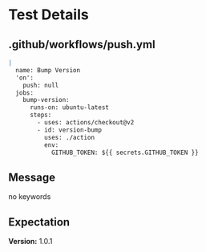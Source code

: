 # Test Details
## .github/workflows/push.yml
```YAML
|
  name: Bump Version
  'on':
    push: null
  jobs:
    bump-version:
      runs-on: ubuntu-latest
      steps:
        - uses: actions/checkout@v2
        - id: version-bump
          uses: ./action
          env:
            GITHUB_TOKEN: ${{ secrets.GITHUB_TOKEN }}

```
## Message
no keywords
## Expectation
**Version:** 1.0.1